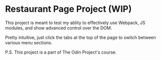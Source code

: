 # Restaurant Page Project (WIP)

This project is meant to test my ablity to effectively use Webpack, JS modules, and show advanced control over the DOM.

Pretty intuitive, just click the tabs at the top of the page to switch between various menu sections.

P.S. This project is a part of The Odin Project's course.
